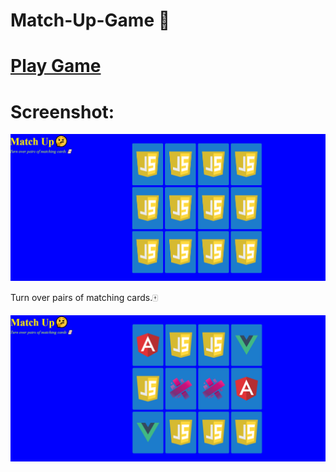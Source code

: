 # Match-Up-Game 🤔

# [Play Game]

[Play Game]: https://bhavika022.github.io/Match-Up-Game/

# Screenshot:

![Main Page](./img/ss/1.png)

Turn over pairs of matching cards.🀄

![Game](./img/ss/2.png) 
